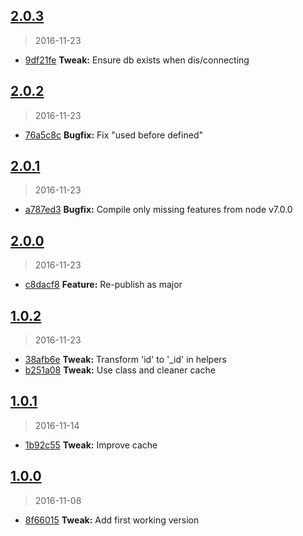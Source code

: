 <a name="2.0.3"></a>
## [2.0.3](https://github.com/simondegraeve/mongodb-light/compare/v2.0.2...v2.0.3)
> 2016-11-23

* [9df21fe](https://github.com/simondegraeve/mongodb-light/commit/9df21fe) **Tweak:** Ensure db exists when dis/connecting

<a name="2.0.2"></a>
## [2.0.2](https://github.com/simondegraeve/mongodb-light/compare/v2.0.1...v2.0.2)
> 2016-11-23

* [76a5c8c](https://github.com/simondegraeve/mongodb-light/commit/76a5c8c) **Bugfix:** Fix "used before defined"

<a name="2.0.1"></a>
## [2.0.1](https://github.com/simondegraeve/mongodb-light/compare/v2.0.0...v2.0.1)
> 2016-11-23

* [a787ed3](https://github.com/simondegraeve/mongodb-light/commit/a787ed3) **Bugfix:** Compile only missing features from node v7.0.0

<a name="2.0.0"></a>
## [2.0.0](https://github.com/simondegraeve/mongodb-light/compare/v1.0.2...v2.0.0)
> 2016-11-23

* [c8dacf8](https://github.com/simondegraeve/mongodb-light/commit/c8dacf8) **Feature:** Re-publish as major

<a name="1.0.2"></a>
## [1.0.2](https://github.com/simondegraeve/mongodb-light/compare/v1.0.1...v1.0.2)
> 2016-11-23

* [38afb6e](https://github.com/simondegraeve/mongodb-light/commit/38afb6e) **Tweak:** Transform 'id' to '_id' in helpers
* [b251a08](https://github.com/simondegraeve/mongodb-light/commit/b251a08) **Tweak:** Use class and cleaner cache

<a name="1.0.1"></a>
## [1.0.1](https://github.com/simondegraeve/mongodb-light/compare/v1.0.0...v1.0.1)
> 2016-11-14

* [1b92c55](https://github.com/simondegraeve/mongodb-light/commit/1b92c55) **Tweak:** Improve cache

<a name="1.0.0"></a>
## [1.0.0](https://github.com/simondegraeve/mongodb-light/compare/8f66015...v1.0.0)
> 2016-11-08

* [8f66015](https://github.com/simondegraeve/mongodb-light/commit/8f66015) **Tweak:** Add first working version

